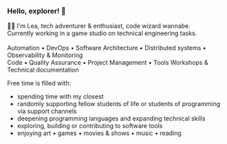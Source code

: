 ### Hello, explorer! 👋

👩‍💻 I'm Lea, tech adventurer & enthusiast, code wizard wannabe.<br>
Currently working in a game studio on technical engineering tasks.<br><br>
Automation • DevOps • Software Architecture • Distributed systems • Observability & Monitoring<br>
Code • Quality Assurance • Project Management • Tools Workshops & Technical documentation <br>

Free time is filled with:
- spending time with my closest
- randomly supporting fellow students of life or students of programming via support channels
- deepening programming languages and expanding technical skills
- exploring, building or contributing to software tools
- enjoying art • games • movies & shows • music • reading
